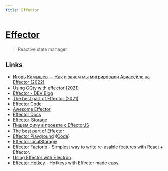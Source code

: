 ```yaml
---
title: Effector
---
```


# [Effector](https://effector.dev/)

> Reactive state manager

## Links

- [Игорь Камышев — Как и зачем мы мигрировали Авиасейлс на Effector (2022)](https://www.youtube.com/watch?v=HYaSnVEZiFk)
- [Using GQty with effector (2021)](https://dev.to/effector/using-gqty-with-effector-2m16)
- [Effector - DEV Blog](https://dev.to/effector)
- [The best part of Effector (2021)](https://dev.to/effector/the-best-part-of-effector-4c27)
- [Effector Code](https://github.com/effector/effector)
- [Awesome Effector](https://github.com/ilyalesik/awesome-effector)
- [Effector Docs](https://effector.now.sh/docs/introduction/installation)
- [Effector-Storage](https://github.com/yumauri/effector-storage)
- [Пишем фичу в проекте с EffectorJS](https://www.youtube.com/watch?v=dtrWzH8O_4k)
- [The best part of Effector](https://dev.to/effector/the-best-part-of-effector-4c27)
- [Effector Playground](https://share.effector.dev/) ([Code](https://github.com/effector/repl))
- [Effector localStorage](https://github.com/ilyalesik/effector-localstorage)
- [Effector Factorio](https://github.com/Kelin2025/effector-factorio) - Simplest way to write re-usable features with React + Effector.
- [Using Effector with Electron](https://twitter.com/_sergeysova/status/1607315217041743872)
- [Effector Hotkey](https://github.com/Kelin2025/effector-hotkey) - Hotkeys with Effector made easy.
